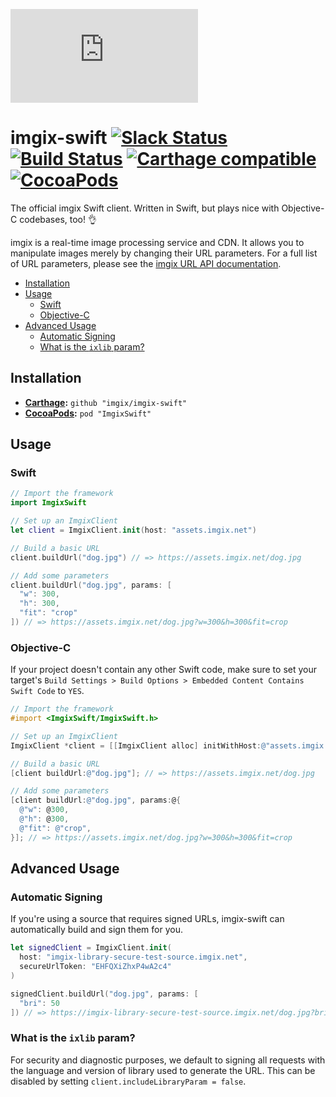 [![imgix logo](https://assets.imgix.net/imgix-logo-web-2014.pdf?page=2&fm=png&w=150)](https://imgix.com)

# imgix-swift [![Slack Status](http://slack.imgix.com/badge.svg)](http://slack.imgix.com) [![Build Status](https://travis-ci.org/imgix/imgix-swift.svg?branch=master)](https://travis-ci.org/imgix/imgix-swift) [![Carthage compatible](https://img.shields.io/badge/Carthage-compatible-4BC51D.svg?style=flat)](https://github.com/Carthage/Carthage) [![CocoaPods](https://img.shields.io/cocoapods/v/ImgixSwift.svg)](https://cocoapods.org/pods/ImgixSwift)


The official imgix Swift client. Written in Swift, but plays nice with Objective-C codebases, too! 👌

imgix is a real-time image processing service and CDN. It allows you to manipulate images merely by changing their URL parameters. For a full list of URL parameters, please see the [imgix URL API documentation](https://www.imgix.com/docs/reference).

* [Installation](#installation)
* [Usage](#usage)
  * [Swift](#swift)
  * [Objective-C](#objective-c)
* [Advanced Usage](#advanced-usage)
  * [Automatic Signing](#automatic-signing)
  * [What is the `ixlib` param?](#what-is-the-ixlib-param)


<a name="installation"></a>
## Installation

* **[Carthage](https://github.com/carthage/carthage):** `github "imgix/imgix-swift"`
* **[CocoaPods](https://github.com/cocoapods/cocoapods):** `pod "ImgixSwift"`


<a name="usage"></a>
## Usage

<a name="swift"></a>
### Swift

``` swift
// Import the framework
import ImgixSwift

// Set up an ImgixClient
let client = ImgixClient.init(host: "assets.imgix.net")

// Build a basic URL
client.buildUrl("dog.jpg") // => https://assets.imgix.net/dog.jpg

// Add some parameters
client.buildUrl("dog.jpg", params: [
  "w": 300,
  "h": 300,
  "fit": "crop"
]) // => https://assets.imgix.net/dog.jpg?w=300&h=300&fit=crop
```

<a name="objective-c"></a>
### Objective-C

If your project doesn't contain any other Swift code, make sure to set your target's `Build Settings > Build Options > Embedded Content Contains Swift Code` to `YES`.

``` objective-c
// Import the framework
#import <ImgixSwift/ImgixSwift.h>

// Set up an ImgixClient
ImgixClient *client = [[ImgixClient alloc] initWithHost:@"assets.imgix.net"];

// Build a basic URL
[client buildUrl:@"dog.jpg"]; // => https://assets.imgix.net/dog.jpg

// Add some parameters
[client buildUrl:@"dog.jpg", params:@{
  @"w": @300,
  @"h": @300,
  @"fit": @"crop",
}]; // => https://assets.imgix.net/dog.jpg?w=300&h=300&fit=crop
```


<a name="advanced-usage"></a>
## Advanced Usage

<a name="automatic-signing"></a>
### Automatic Signing

If you're using a source that requires signed URLs, imgix-swift can automatically build and sign them for you.

``` swift
let signedClient = ImgixClient.init(
  host: "imgix-library-secure-test-source.imgix.net",
  secureUrlToken: "EHFQXiZhxP4wA2c4"
)

signedClient.buildUrl("dog.jpg", params: [
  "bri": 50
]) // => https://imgix-library-secure-test-source.imgix.net/dog.jpg?bri=50&s=3b293930d9c288fb788657fd9ed8164f
```

<a name="what-is-the-ixlib-param"></a>
### What is the `ixlib` param?

For security and diagnostic purposes, we default to signing all requests with the language and version of library used to generate the URL. This can be disabled by setting `client.includeLibraryParam = false`.
